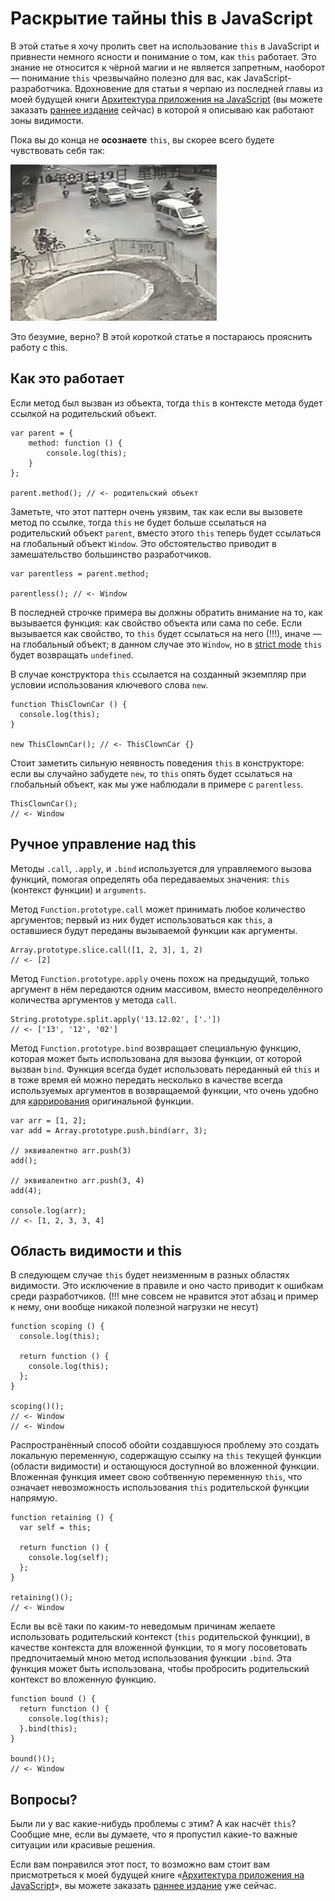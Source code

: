 # Раскрытие тайны this в JavaScript

В этой статье я хочу пролить свет на использование `this` в JavaScript и привнести
немного ясности и понимание о том, как `this` работает. Это знание не относится к
чёрной магии и не является запретным, наоборот — понимание `this` чрезвычайно
полезно для вас, как JavaScript-разработчика. Вдохновение для статьи я черпаю из
последней главы из моей будущей книги [Архитектура приложения на JavaScript][2] (вы
можете заказать [раннее издание][3] сейчас) в которой я описываю как работают зоны
видимости.

Пока вы до конца не **осознаете** `this`, вы скорее всего будете чувствовать себя
так:

![Хаос][4]

Это безумие, верно? В этой короткой статье я постараюсь прояснить работу с this.


## Как это работает

Если метод был вызван из объекта, тогда `this` в контексте метода будет ссылкой на
родительский объект.

    var parent = {
        method: function () {
            console.log(this);
        }
    };
    
    parent.method(); // <- родительский объект

Заметьте, что этот паттерн очень уязвим, так как если вы вызовете метод по ссылке,
тогда `this` не будет больше ссылаться на родительский объект `parent`, вместо
этого `this` теперь будет ссылаться на глобальный объект `Window`. Это
обстоятельство приводит в замешательство большинство разработчиков.

    var parentless = parent.method;
    
    parentless(); // <- Window

В последней строчке примера вы должны обратить внимание на то, как вызывается
функция: как свойство объекта или сама по себе. Если вызывается как свойство, то
`this` будет ссылаться на него (!!!), иначе — на глобальный объект; в данном случае
это `Window`, но в [strict mode][5] `this` будет возвращать `undefined`.

В случае конструктора `this` ссылается на созданный экземпляр при условии
использования ключевого слова `new`.

    function ThisClownCar () {
      console.log(this);
    }
    
    new ThisClownCar(); // <- ThisClownCar {}

Стоит заметить сильную неявность поведения `this` в конструкторе: если вы случайно
забудете `new`, то `this` опять будет ссылаться на глобальный объект, как мы уже
наблюдали в примере с `parentless`.

    ThisClownCar();
    // <- Window


## Ручное управление над this

Методы `.call`, `.apply`, и `.bind` используется для управляемого вызова функций,
помогая определять оба передаваемых значения: `this` (контекст функции) и
`arguments`.

Метод `Function.prototype.call` может принимать любое количество аргументов; первый
из них будет использоваться как `this`, а оставшиеся будут переданы вызываемой
функции как аргументы.

    Array.prototype.slice.call([1, 2, 3], 1, 2)
    // <- [2]

Метод `Function.prototype.apply` очень похож на предыдущий, только аргумент в нём
передаются одним массивом, вместо неопределённого количества аргументов у метода
`call`.

    String.prototype.split.apply('13.12.02', ['.'])
    // <- ['13', '12', '02']

Метод `Function.prototype.bind` возвращает специальную функцию, которая может быть
использована для вызова функции, от которой вызван `bind`. Функция всегда будет
использовать переданный ей `this` и в тоже время ей можно передать несколько в
качестве всегда используемых аргументов в возвращаемой функции, что очень удобно
для [каррирования][6] оригинальной функции.

    var arr = [1, 2];
    var add = Array.prototype.push.bind(arr, 3);
    
    // эквивалентно arr.push(3)
    add();
    
    // эквивалентно arr.push(3, 4)
    add(4);
    
    console.log(arr);
    // <- [1, 2, 3, 3, 4]


## Область видимости и this

В следующем случае `this` будет неизменным в разных областях видимости. Это
исключение в правиле и оно часто приводит к ошибкам среди разработчиков. (!!! мне
совсем не нравится этот абзац и пример к нему, они вообще никакой полезной нагрузки
не несут)

    function scoping () {
      console.log(this);
    
      return function () {
        console.log(this);
      };
    }
    
    scoping()();
    // <- Window
    // <- Window

Распространённый способ обойти создавшуюся проблему это создать локальную
переменную, содержащую ссылку на `this` текущей функции (области видимости) и
остающуюся доступной во вложенной функции. Вложенная функция имеет свою собтвенную
переменную `this`, что означает невозможность использования `this` родительской
функции напрямую.

    function retaining () {
      var self = this;
    
      return function () {
        console.log(self);
      };
    }
    
    retaining()();
    // <- Window

Если вы всё таки по каким-то неведомым причинам желаете использовать родительский
контекст (`this` родительской функции), в качестве контекста для вложенной функции,
то я могу посоветовать предпочитаемый мною метод использования функции `.bind`. Эта
функция может быть использована, чтобы пробросить родительский контекст во
вложенную функцию.

    function bound () {
      return function () {
        console.log(this);
      }.bind(this);
    }
    
    bound()();
    // <- Window

## Вопросы?

Были ли у вас какие-нибудь проблемы с этим? А как насчёт `this`? Сообщие мне, если
вы думаете, что я пропустил какие-то важные ситуации или красивые решения.

Если вам понравился этот пост, то возможно вам стоит вам присмотреться к моей
будущей книге «[Архитектура приложения на JavaScript][2]», вы можете заказать
[раннее издание][3] уже сейчас.

[1]: http://flippinawesome.org/authors/nicolas-bevacqua

[2]: http://bevacqua.io/buildfirst "JavaScript Application Design: A Build First Approach"
[3]: http://bevacqua.io/bf/book
[4]: img/chaos.gif

[5]: https://developer.mozilla.org/en-US/docs/Web/JavaScript/Reference/Functions_and_function_scope/Strict_mode "Strict mode explained on MDN"
[6]: http://ru.wikipedia.org/wiki/Каррирование "Каррирование on Wikipedia"
